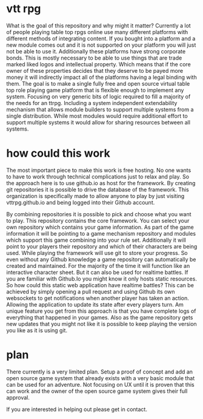 # vtt rpg

What is the goal of this repository and why might it matter? 
Currently a lot of people playing table top rpgs online use many different platforms with different methods of integrating content.
If you bought into a platform and a new module comes out and it is not supported on your platform you will just not be able to use it.
Additionally these platforms have strong corporate bonds.
This is mostly necessary to be able to use things that are trade marked liked logos and intellectual property.
Which means that if the core owner of these properties decides that they deserve to be payed more money it will indirectly impact all of the platforms having a legal binding with them.
The goal is to make a single fully free and open source virtual table top role playing game platform that is flexible enough to implement any system.
Focusing on very generic bits of logic required to fill a majority of the needs for an ttrpg.
Including a system independent extendability mechanism that allows module builders to support multiple systems from a single distribution.
While most modules would require additional effort to support multiple systems it would allow for sharing resources between all systems.

# how could this work

The most important piece to make this work is free hosting.
No one wants to have to work through technical complications just to relax and play.
So the approach here is to use github.io as host for the framework.
By creating git repositories it is possible to drive the database of the framework.
This organization is specifically made to allow anyone to play by just visiting vttrpg.github.io and being logged into their Github account.

By combining repositories it is possible to pick and choose what you want to play.
This repository contains the core framework.
You can select your own repository which contains your game information.
As part of the game information it will be pointing to a game mechanism repository and modules which support this game combining into your rule set.
Additionally it will point to your players their repository and which of their characters are being used.
While playing the framework will use git to store your progress.
So even without any Github knowledge a game repository can automatically be created and maintained.
For the majority of the time it will function like an interactive character sheet.
But it can also be used for realtime battles.
If you are familiar with Github.Io you might know it only hosts static resources.
So how could this static web application have realtime battles?
This can be achieved by simply opening a pull request and using Github its own websockets to get notifications when another player has taken an action.
Allowing the application to update its state after every players turn.
Am unique feature you get from this approach is that you have complete logs of everything that happened in your games.
Also as the game repository gets new updates that you might not like it is possible to keep playing the version you like as it is using git.

# plan

There currently is a very limited plan. Setup a proof of concept and add an open source game system that already exists with a very basic module that can be used for an adventure.
Not focusing on UX until it is proven that this can work and the owner of the open source game system gives their full approval.

If you are interested in helping out please get in contact.
